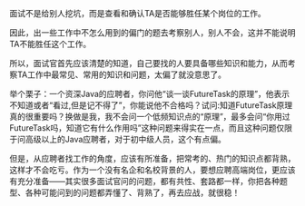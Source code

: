 面试不是给别人挖坑，而是查看和确认TA是否能够胜任某个岗位的工作。    

因此，出一些工作中不怎么用到的偏门的题去考察别人，别人不会，这并不能说明TA不能胜任这个工作。    

所以，面试官首先应该清楚的知道，自己要找的人要具备哪些知识和能力，从而考察TA工作中最常见、常用的知识和问题，太偏了就没意思了。    

举个栗子：一个资深Java的应聘者，你问他“谈一谈FutureTask的原理”，他表示不知道或者“看过,但是记不得了”，你能说他不合格吗？试问:知道FutureTask原理真的很重要吗？换做是我，我不会问一个低频知识点的“原理”，最多会问“你用过FutureTask吗，知道它有什么作用吗”这种问题来得实在一点，而且这种问题仅限于问高级以上的Java应聘者，对于初中级人员，这个有点偏。    

但是，从应聘者找工作的角度，应该有所准备，把常考的、热门的知识点都背熟，这样才不会吃亏。作为一个没有名企和名校背景的人，要想应聘高端岗位，更应该有充分准备——其实很多面试官问的问题，都有共性、套路都一样，你把各种题型、各种可能问到的问题都弄懂了、背熟了，再去应战，就很稳！   